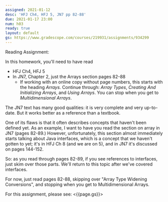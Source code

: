 ```yaml
---
assigned: 2021-01-12
desc: 'HFJ Ch4, HFJ 5, JN7 pp 82-88'
due: 2021-01-17 23:00
num: h03
ready: true
layout: default
gs: https://www.gradescope.com/courses/219931/assignments/934299
---
```




Reading Assignment:

In this homework, you'll need to have read
* HFJ Ch4, HFJ 5
* In JN7, Chapter 2, just the Arrays section pages 82-88
  - If working with an online copy without page numbers, this starts with the heading *Arrays*.  Continue through: *Array Types*, *Creating And Initializing Arrays*, and *Using Arrays*.  You can stop when you get to *Multidimensional Arrays*.
  

The JN7 text has many good qualities: it is very complete and very up-to-date.  But it works better as a reference than a textbook.  

One of its flaws is that it often describes concepts that haven't been defined yet.  As an example, I want to have you read the section on array in JN7 (pages 82-89.)   However, unfortunately, this section almost immediately starts talking about Java interfaces, which is a concept that we haven't gotten to yet; it's in HFJ Ch 8 (and we are on 5), and in JN7 it's discussed on pages 144-152.    

So: as you read through pages 82-89, if you see references to interfaces, just skim over those parts.   We'll return to this topic after we've covered interfaces.

For now, just read pages 82-88, skipping over "Array Type Widening Conversions", and stopping when you get to Multidimensional Arrays.


For this assignment, please see: <{{page.gs}}>
